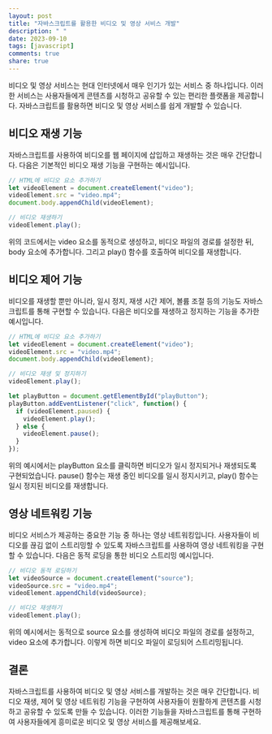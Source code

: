 ```yaml
---
layout: post
title: "자바스크립트를 활용한 비디오 및 영상 서비스 개발"
description: " "
date: 2023-09-10
tags: [javascript]
comments: true
share: true
---
```


비디오 및 영상 서비스는 현대 인터넷에서 매우 인기가 있는 서비스 중 하나입니다. 이러한 서비스는 사용자들에게 콘텐츠를 시청하고 공유할 수 있는 편리한 플랫폼을 제공합니다. 자바스크립트를 활용하면 비디오 및 영상 서비스를 쉽게 개발할 수 있습니다.

## 비디오 재생 기능

자바스크립트를 사용하여 비디오를 웹 페이지에 삽입하고 재생하는 것은 매우 간단합니다. 다음은 기본적인 비디오 재생 기능을 구현하는 예시입니다.

```javascript
// HTML에 비디오 요소 추가하기
let videoElement = document.createElement("video");
videoElement.src = "video.mp4";
document.body.appendChild(videoElement);

// 비디오 재생하기
videoElement.play();
```

위의 코드에서는 video 요소를 동적으로 생성하고, 비디오 파일의 경로를 설정한 뒤, body 요소에 추가합니다. 그리고 play() 함수를 호출하여 비디오를 재생합니다.

## 비디오 제어 기능

비디오를 재생할 뿐만 아니라, 일시 정지, 재생 시간 제어, 볼륨 조절 등의 기능도 자바스크립트를 통해 구현할 수 있습니다. 다음은 비디오를 재생하고 정지하는 기능을 추가한 예시입니다.

```javascript
// HTML에 비디오 요소 추가하기
let videoElement = document.createElement("video");
videoElement.src = "video.mp4";
document.body.appendChild(videoElement);

// 비디오 재생 및 정지하기
videoElement.play();

let playButton = document.getElementById("playButton");
playButton.addEventListener("click", function() {
  if (videoElement.paused) {
    videoElement.play();
  } else {
    videoElement.pause();
  }
});
```

위의 예시에서는 playButton 요소를 클릭하면 비디오가 일시 정지되거나 재생되도록 구현되었습니다. pause() 함수는 재생 중인 비디오를 일시 정지시키고, play() 함수는 일시 정지된 비디오를 재생합니다.

## 영상 네트워킹 기능

비디오 서비스가 제공하는 중요한 기능 중 하나는 영상 네트워킹입니다. 사용자들이 비디오를 끊김 없이 스트리밍할 수 있도록 자바스크립트를 사용하여 영상 네트워킹을 구현할 수 있습니다. 다음은 동적 로딩을 통한 비디오 스트리밍 예시입니다.

```javascript
// 비디오 동적 로딩하기
let videoSource = document.createElement("source");
videoSource.src = "video.mp4";
videoElement.appendChild(videoSource);

// 비디오 재생하기
videoElement.play();
```

위의 예시에서는 동적으로 source 요소를 생성하여 비디오 파일의 경로를 설정하고, video 요소에 추가합니다. 이렇게 하면 비디오 파일이 로딩되어 스트리밍됩니다.

## 결론

자바스크립트를 사용하여 비디오 및 영상 서비스를 개발하는 것은 매우 간단합니다. 비디오 재생, 제어 및 영상 네트워킹 기능을 구현하여 사용자들이 원활하게 콘텐츠를 시청하고 공유할 수 있도록 만들 수 있습니다. 이러한 기능들을 자바스크립트를 통해 구현하여 사용자들에게 흥미로운 비디오 및 영상 서비스를 제공해보세요.